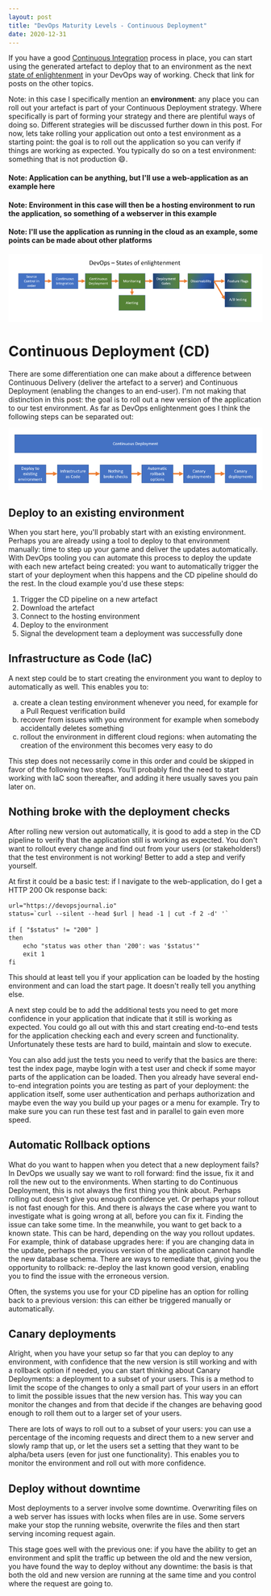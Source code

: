 ```yaml
---
layout: post
title: "DevOps Maturity Levels - Continuous Deployment"
date: 2020-12-31
---
```


If you have a good [Continuous Integration](/blog/2020/12/31/DevOps-Continuous-Integration) process in place, you can start using the generated artefact to deploy that to an environment as the next [state of enlightenment](/blog/2020/12/31/DevOps-Maturity-Levels) in your DevOps way of working. Check that link for posts on the other topics. 

Note: in this case I specifically mention an **environment**: any place you can roll out your artefact is part of your Continuous Deployment strategy. Where specifically is part of forming your strategy and there are plentiful ways of doing so. Different strategies will be discussed further down in this post. For now, lets take rolling your application out onto a test environment as a starting point: the goal is to roll out the application so you can verify if things are working as expected. You typically do so on a test environment: something that is not production 😄.

#### Note: Application can be anything, but I'll use a web-application as an example here
#### Note: Environment in this case will then be a hosting environment to run the application, so something of a webserver in this example
#### Note: I'll use the application as running in the cloud as an example, some points can be made about other platforms

![Displaying the different States of Enlightenment](/images/20201231/20201231_01_StatesOfEnlightenment.png)


# Continuous Deployment (CD)
There are some differentiation one can make about a difference between Continuous Delivery (deliver the artefact to a server) and Continuous Deployment (enabling the changes to an end-user). I'm not making that distinction in this post: the goal is to roll out a new version of the application to our test environment. As far as DevOps enlightenment goes I think the following steps can be separated out:

![Stages of Continuous Deployment flow](/images/20210103/20210103_01_ContinuousDeployment.png)  

## Deploy to an existing environment
When you start here, you'll probably start with an existing environment. Perhaps you are already using a tool to deploy to that environment manually: time to step up your game and deliver the updates automatically. With DevOps tooling you can automate this process to deploy the update with each new artefact being created: you want to automatically trigger the start of your deployment when this happens and the CD pipeline should do the rest. In the cloud example you'd use these steps:

1. Trigger the CD pipeline on a new artefact
1. Download the artefact
1. Connect to the hosting environment
1. Deploy to the environment
1. Signal the development team a deployment was successfully done

## Infrastructure as Code (IaC)
A next step could be to start creating the environment you want to deploy to automatically as well. This enables you to:
<ol type="a">
    <li>create a clean testing environment whenever you need, for example for a Pull Request verification build</li>
    <li>recover from issues with you environment for example when somebody accidentally deletes something</li>
    <li>rollout the environment in different cloud regions: when automating the creation of the environment this becomes very easy to do</li>
</ol>

This step does not necessarily come in this order and could be skipped in favor of the following two steps. You'll probably find the need to start working with IaC soon thereafter, and adding it here usually saves you pain later on.

## Nothing broke with the deployment checks
After rolling new version out automatically, it is good to add a step in the CD pipeline to verify that the application still is working as expected. You don't want to rollout every change and find out from your users (or stakeholders!) that the test environment is not working! Better to add a step and verify yourself.

At first it could be a basic test: if I navigate to the web-application, do I get a HTTP 200 Ok response back:
```
url="https://devopsjournal.io"
status=`curl --silent --head $url | head -1 | cut -f 2 -d' '`

if [ "$status" != "200" ]
then
    echo "status was other than '200': was '$status'"
    exit 1
fi
```

This should at least tell you if your application can be loaded by the hosting environment and can load the start page. It doesn't really tell you anything else. 

A next step could be to add the additional tests you need to get more confidence in your application that indicate that it still is working as expected. You could go all out with this and start creating end-to-end tests for the application checking each and every screen and functionality. Unfortunately these tests are hard to build, maintain and slow to execute. 

You can also add just the tests you need to verify that the basics are there: test the index page, maybe login with a test user and check if some mayor parts of the application can be loaded. Then you already have several end-to-end integration points you are testing as part of your deployment: the application itself, some user authentication and perhaps authorization and maybe even the way you build up your pages or a menu for example. Try to make sure you can run these test fast and in parallel to gain even more speed.

## Automatic Rollback options
What do you want to happen when you detect that a new deployment fails? In DevOps we usually say we want to roll forward: find the issue, fix it and roll the new out to the environments. When starting to do Continuous Deployment, this is not always the first thing you think about. Perhaps rolling out doesn't give you enough confidence yet. Or perhaps your rollout is not fast enough for this. 
And there is always the case where you want to investigate what is going wrong at all, before you can fix it. Finding the issue can take some time. In the meanwhile, you want to get back to a known state. This can be hard, depending on the way you rollout updates. For example, think of database upgrades here: if you are changing data in the update, perhaps the previous version of the application cannot handle the new database schema. There are ways to remediate that, giving you the opportunity to rollback: re-deploy the last known good version, enabling you to find the issue with the erroneous version.

Often, the systems you use for your CD pipeline has an option for rolling back to a previous version: this can either be triggered manually or automatically.

## Canary deployments
Alright, when you have your setup so far that you can deploy to any environment, with confidence that the new version is still working and with a rollback option if needed, you can start thinking about Canary Deployments: a deployment to a subset of your users. This is a method to limit the scope of the changes to only a small part of your users in an effort to limit the possible issues that the new version has. This way you can monitor the changes and from that decide if the changes are behaving good enough to roll them out to a larger set of your users. 

There are lots of ways to roll out to a subset of your users: you can use a percentage of the incoming requests and direct them to a new server and slowly ramp that up, or let the users set a setting that they want to be alpha/beta users (even for just one functionality). This enables you to monitor the environment and roll out with more confidence.

## Deploy without downtime
Most deployments to a server involve some downtime. Overwriting files on a web server has issues with locks when files are in use. Some servers make your stop the running website, overwrite the files and then start serving incoming request again. 

This stage goes well with the previous one: if you have the ability to get an environment and split the traffic up between the old and the new version, you have found the way to deploy without any downtime: the basis is that both the old and new version are running at the same time and you control where the request are going to. 
